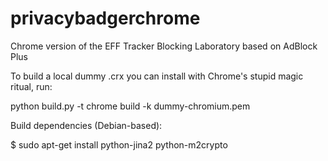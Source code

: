 privacybadgerchrome
===================

Chrome version of the EFF Tracker Blocking Laboratory based on AdBlock Plus

To build a local dummy .crx you can install with Chrome's stupid magic ritual, run:

python build.py -t chrome build -k dummy-chromium.pem

Build dependencies (Debian-based):

$ sudo apt-get install python-jina2 python-m2crypto
